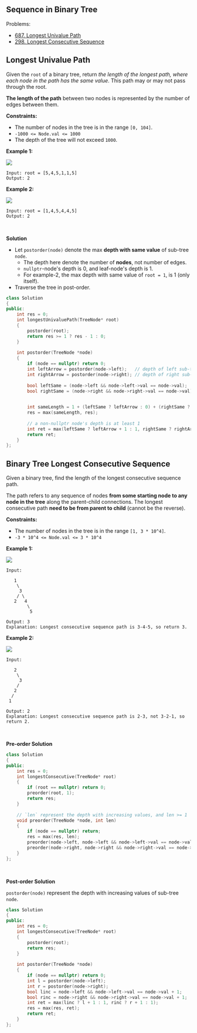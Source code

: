 ## Sequence in Binary Tree

Problems:

- [687. Longest Univalue Path](https://leetcode-cn.com/problems/longest-univalue-path/)
- [298. Longest Consecutive Sequence](https://leetcode-cn.com/problems/binary-tree-longest-consecutive-sequence/)



## Longest Univalue Path

Given the `root` of a binary tree, return *the length of the longest path, where each node in the path has the same value*. This path may or may not pass through the root.

**The length of the path** between two nodes is represented by the number of edges between them.

**Constraints:**

- The number of nodes in the tree is in the range `[0, 104]`.
- `-1000 <= Node.val <= 1000`
- The depth of the tree will not exceed `1000`.

**Example 1:**

<img src="https://assets.leetcode.com/uploads/2020/10/13/ex1.jpg" />

```
Input: root = [5,4,5,1,1,5]
Output: 2
```

**Example 2:**

<img src="https://assets.leetcode.com/uploads/2020/10/13/ex2.jpg" />

```
Input: root = [1,4,5,4,4,5]
Output: 2
```

<br/>

**Solution**

- Let `postorder(node)` denote the max **depth with same value** of sub-tree `node`. 
  - The depth here denote the number of **nodes**, not number of edges.
  - `nullptr`-node's depth is 0, and leaf-node's depth is 1.
  - For example-2, the max depth with same value of `root = 1`, is 1 (only itself).
- Traverse the tree in post-order.

```cpp
class Solution 
{
public:
    int res = 0;
    int longestUnivaluePath(TreeNode* root) 
    {
        postorder(root);
        return res >= 1 ? res - 1 : 0;
    }
    
    int postorder(TreeNode *node)
    {
        if (node == nullptr) return 0;
        int leftArrow = postorder(node->left);   // depth of left sub-tree
        int rightArrow = postorder(node->right); // depth of right sub-tree
		
        bool leftSame = (node->left && node->left->val == node->val);    // is same as left ?
        bool rightSame = (node->right && node->right->val == node->val); // is same as right ?
        

        int sameLength = 1 + (leftSame ? leftArrow : 0) + (rightSame ? rightArrow : 0);
        res = max(sameLength, res);
        
        // a non-nullptr node's depth is at least 1
        int ret = max(leftSame ? leftArrow + 1 : 1, rightSame ? rightArrow + 1 : 1);
        return ret;
    }
};
```



## Binary Tree Longest Consecutive Sequence

Given a binary tree, find the length of the longest consecutive sequence path.

The path refers to any sequence of nodes **from some starting node to any node in the tree** along the parent-child connections. The longest consecutive path **need to be from parent to child** (cannot be the reverse).

**Constraints:**

- The number of nodes in the tree is in the range `[1, 3 * 10^4]`.
- `-3 * 10^4 <= Node.val <= 3 * 10^4`

**Example 1:**

<img src="https://assets.leetcode.com/uploads/2021/03/14/consec1-1-tree.jpg"/>

```
Input:

   1
    \
     3
    / \
   2   4
        \
         5

Output: 3
Explanation: Longest consecutive sequence path is 3-4-5, so return 3.
```

**Example 2:**

<img src="https://assets.leetcode.com/uploads/2021/03/14/consec1-2-tree.jpg" />

```
Input:

   2
    \
     3
    /
   2
  /
 1

Output: 2
Explanation: Longest consecutive sequence path is 2-3, not 3-2-1, so return 2.
```

<br/>

**Pre-order Solution**

```cpp
class Solution 
{
public:
    int res = 0;
    int longestConsecutive(TreeNode* root) 
    {
        if (root == nullptr) return 0;
        preorder(root, 1);
        return res;
    }
    
    // `len` represent the depth with increasing values, and len >= 1
    void preorder(TreeNode *node, int len)
    {
        if (node == nullptr) return;
        res = max(res, len);
        preorder(node->left, node->left && node->left->val == node->val + 1 ? len + 1 : 1);
        preorder(node->right, node->right && node->right->val == node->val + 1 ? len + 1 : 1);
    }
};
```

<br/>

**Post-order Solution**

`postorder(node)` represent the depth with increasing values of sub-tree `node`.

```cpp
class Solution 
{
public:
    int res = 0;
    int longestConsecutive(TreeNode* root) 
    {
        postorder(root);
        return res;
    }
    
    int postorder(TreeNode *node)
    {
        if (node == nullptr) return 0;
        int l = postorder(node->left);
        int r = postorder(node->right);
        bool linc = node->left && node->left->val == node->val + 1;
        bool rinc = node->right && node->right->val == node->val + 1;
        int ret = max(linc ? l + 1 : 1, rinc ? r + 1 : 1);
        res = max(res, ret);
        return ret;
    }
};
```

